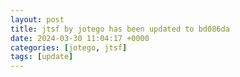 ```yaml
---
layout: post
title: jtsf by jotego has been updated to bd086da
date: 2024-03-30 11:04:17 +0000
categories: [jotego, jtsf]
tags: [update]
---
```


